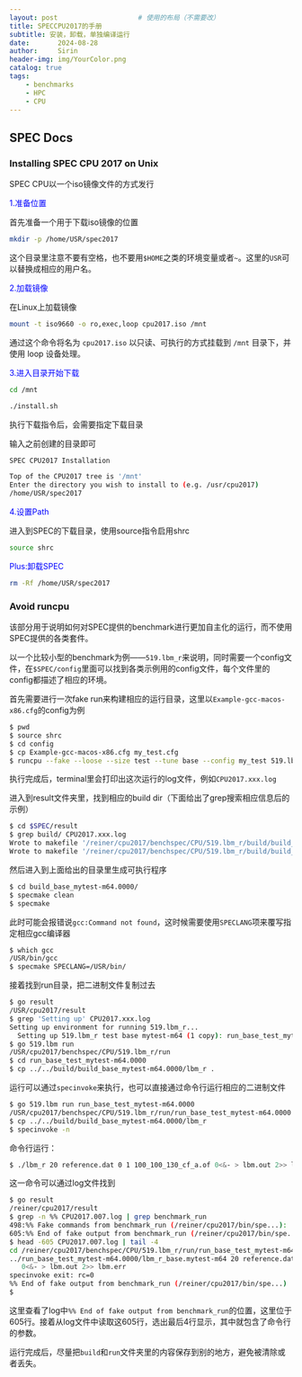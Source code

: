 ```yaml
---
layout: post  				    # 使用的布局（不需要改）
title: SPECCPU2017的手册      				
subtitle: 安装，卸载，单独编译运行    
date:       2024-08-28 				
author:     Sirin 						
header-img: img/YourColor.png
catalog: true 				
tags:						
    - benchmarks
    - HPC
    - CPU
---
```


## SPEC Docs

### Installing SPEC CPU 2017 on Unix

SPEC CPU以一个iso镜像文件的方式发行

<font color = blue>1.准备位置</font>

首先准备一个用于下载iso镜像的位置

```bash
mkdir -p /home/USR/spec2017
```

这个目录里注意不要有空格，也不要用`$HOME`之类的环境变量或者`~`。这里的`USR`可以替换成相应的用户名。

<font color = blue>2.加载镜像</font>

在Linux上加载镜像

```bash
mount -t iso9660 -o ro,exec,loop cpu2017.iso /mnt
```

通过这个命令将名为 `cpu2017.iso` 以只读、可执行的方式挂载到 `/mnt` 目录下，并使用 loop 设备处理。

<font color = blue>3.进入目录开始下载</font>

```bash
cd /mnt
```

```bash
./install.sh
```

执行下载指令后，会需要指定下载目录

输入之前创建的目录即可

```bash
SPEC CPU2017 Installation

Top of the CPU2017 tree is '/mnt'
Enter the directory you wish to install to (e.g. /usr/cpu2017)
/home/USR/spec2017
```

<font color = blue>4.设置Path</font>

进入到SPEC的下载目录，使用source指令启用shrc

```bash
source shrc
```

<font color = blue>Plus:卸载SPEC</font>

```bash
rm -Rf /home/USR/spec2017
```



### Avoid runcpu

该部分用于说明如何对SPEC提供的benchmark进行更加自主化的运行，而不使用SPEC提供的各类套件。

以一个比较小型的benchmark为例——`519.lbm_r`来说明，同时需要一个config文件，在`$SPEC/config`里面可以找到各类示例用的config文件，每个文件里的config都描述了相应的环境。

首先需要进行一次fake run来构建相应的运行目录，这里以`Example-gcc-macos-x86.cfg`的config为例

```bash
$ pwd
$ source shrc
$ cd config
$ cp Example-gcc-macos-x86.cfg my_test.cfg
$ runcpu --fake --loose --size test --tune base --config my_test 519.lbm_r
```

执行完成后，terminal里会打印出这次运行的log文件，例如`CPU2017.xxx.log`

进入到result文件夹里，找到相应的build dir（下面给出了grep搜索相应信息后的示例）

```bash
$ cd $SPEC/result
$ grep build/ CPU2017.xxx.log
Wrote to makefile '/reiner/cpu2017/benchspec/CPU/519.lbm_r/build/build_base_mytest-m64.0000/Makefile.deps':
Wrote to makefile '/reiner/cpu2017/benchspec/CPU/519.lbm_r/build/build_base_mytest-m64.0000/Makefile.spec':
```

然后进入到上面给出的目录里生成可执行程序

```bash
$ cd build_base_mytest-m64.0000/
$ specmake clean
$ specmake
```

此时可能会报错说`gcc:Command not found`，这时候需要使用`SPECLANG`项来覆写指定相应gcc编译器

```bash
$ which gcc
/USR/bin/gcc
$ specmake SPECLANG=/USR/bin/
```

接着找到run目录，把二进制文件复制过去

```bash
$ go result
/USR/cpu2017/result
$ grep 'Setting up' CPU2017.xxx.log
Setting up environment for running 519.lbm_r...
  Setting up 519.lbm_r test base mytest-m64 (1 copy): run_base_test_mytest-m64.0000
$ go 519.lbm run
/USR/cpu2017/benchspec/CPU/519.lbm_r/run
$ cd run_base_test_mytest-m64.0000
$ cp ../../build/build_base_mytest-m64.0000/lbm_r .
```

运行可以通过`specinvoke`来执行，也可以直接通过命令行运行相应的二进制文件

```bash
$ go 519.lbm run run_base_test_mytest-m64.0000
/USR/cpu2017/benchspec/CPU/519.lbm_r/run/run_base_test_mytest-m64.0000
$ cp ../../build/build_base_mytest-m64.0000/lbm_r
$ specinvoke -n
```

命令行运行：

```bash
$ ./lbm_r 20 reference.dat 0 1 100_100_130_cf_a.of 0<&- > lbm.out 2>> lbm.err
```

这一命令可以通过log文件找到

```bash
$ go result
/reiner/cpu2017/result
$ grep -n %% CPU2017.007.log | grep benchmark_run
498:%% Fake commands from benchmark_run (/reiner/cpu2017/bin/spe...):
605:%% End of fake output from benchmark_run (/reiner/cpu2017/bin/spe...)
$ head -605 CPU2017.007.log | tail -4
cd /reiner/cpu2017/benchspec/CPU/519.lbm_r/run/run_base_test_mytest-m64.0000
../run_base_test_mytest-m64.0000/lbm_r_base.mytest-m64 20 reference.dat 0 1 100_100_130_cf_a.of 
   0<&- > lbm.out 2>> lbm.err
specinvoke exit: rc=0
%% End of fake output from benchmark_run (/reiner/cpu2017/bin/spe...)
$  
```

这里查看了log中`%% End of fake output from benchmark_run`的位置，这里位于605行。接着从log文件中读取这605行，选出最后4行显示，其中就包含了命令行的参数。

运行完成后，尽量把`build`和`run`文件夹里的内容保存到别的地方，避免被清除或者丢失。





